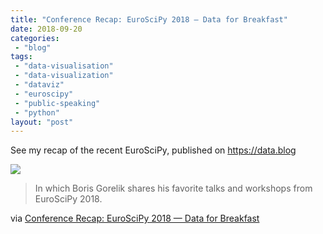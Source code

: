 ```yaml
---
title: "Conference Recap: EuroSciPy 2018 — Data for Breakfast"
date: 2018-09-20
categories: 
 - "blog"
tags: 
 - "data-visualisation"
 - "data-visualization"
 - "dataviz"
 - "euroscipy"
 - "public-speaking"
 - "python"
layout: "post"
---
```


See my recap of the recent EuroSciPy, published on [<https://data.blog>](https://data.blog)

[![](https://datadotblog.files.wordpress.com/2018/09/datablog_at_scipy.png?quality=80&strip=info&w=1600)](http://data.blog/2018/09/18/conference-recap-euroscipy-2018/)

> In which Boris Gorelik shares his favorite talks and workshops from EuroSciPy 2018.


via [Conference Recap: EuroSciPy 2018 — Data for Breakfast](http://data.blog/2018/09/18/conference-recap-euroscipy-2018/)
